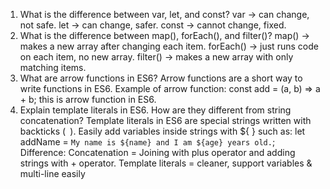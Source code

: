 1) What is the difference between var, let, and const?
    var → can change, not safe.
    let → can change, safer.
    const → cannot change, fixed.
2) What is the difference between map(), forEach(), and filter()?
    map() → makes a new array after changing each item.
    forEach() → just runs code on each item, no new array.
    filter() → makes a new array with only matching items.
3) What are arrow functions in ES6?
    Arrow functions are a short way to write functions in ES6.
    Example of arrow function:
    const add = (a, b) => a + b; this is arrow function in ES6.
5) Explain template literals in ES6. How are they different from string concatenation?
    Template literals in ES6 are special strings written with backticks (` `).
    Easily add variables inside strings with ${ }
    such as:
    let addName = `My name is ${name} and I am ${age} years old.`;
    Difference:
    Concatenation = Joining with plus operator and adding strings with + operator.
    Template literals = cleaner, support variables & multi-line easily